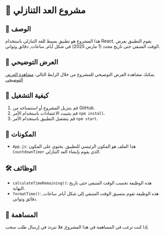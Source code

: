# 🚀 مشروع العد التنازلي

## 📝 الوصف
هذا المشروع هو تطبيق بسيط للعد التنازلي باستخدام React. يقوم التطبيق بعرض الوقت المتبقي حتى تاريخ محدد (1 مارس 2025) في شكل أيام, ساعات, دقائق وثواني.

## 🎥 العرض التوضيحي
يمكنك مشاهدة العرض التوضيحي للمشروع من خلال الرابط التالي: [مشاهدة العرض التوضيحي](https://hant-ya-dof3ah.vercel.app/)

## 🏁 كيفية التشغيل
1. قم بتنزيل المشروع أو استنساخه من GitHub.
2. قم بتثبيت الاعتمادات باستخدام الأمر `npm install`.
3. قم بتشغيل التطبيق باستخدام الأمر `npm start`.

## 🧩 المكونات
- `App.js`: هذا الملف هو المكون الرئيسي للتطبيق. يحتوي على المكون `CountdownTimer` الذي يقوم بإنشاء العد التنازلي.

## 🛠 الوظائف
- `calculateTimeRemaining()`: هذه الوظيفة تحسب الوقت المتبقي حتى تاريخ النهاية.
- `formatTime()`: هذه الوظيفة تقوم بتنسيق الوقت المتبقي إلى شكل أيام, ساعات, دقائق وثواني.

## 🤝 المساهمة
إذا كنت ترغب في المساهمة في هذا المشروع, فلا تتردد في إرسال طلب سحب.

